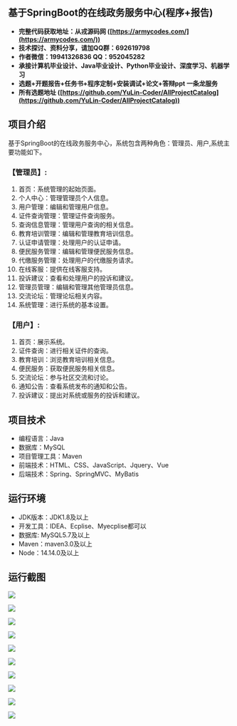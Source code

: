 ## 基于SpringBoot的在线政务服务中心(程序+报告)

- <b>完整代码获取地址：从戎源码网 ([https://armycodes.com/](https://armycodes.com/))</b>
- <b>技术探讨、资料分享，请加QQ群：692619798</b> 
- <b>作者微信：19941326836  QQ：952045282</b> 
- <b>承接计算机毕业设计、Java毕业设计、Python毕业设计、深度学习、机器学习</b>
- <b>选题+开题报告+任务书+程序定制+安装调试+论文+答辩ppt 一条龙服务</b>
- <b>所有选题地址 ([https://github.com/YuLin-Coder/AllProjectCatalog](https://github.com/YuLin-Coder/AllProjectCatalog)) </b>

## 项目介绍
基于SpringBoot的在线政务服务中心，系统包含两种角色：管理员、用户,系统主要功能如下。

### 【管理员】:
1. 首页：系统管理的起始页面。
2. 个人中心：管理管理员个人信息。
3. 用户管理：编辑和管理用户信息。
4. 证件查询管理：管理证件查询服务。
5. 查询信息管理：管理用户查询的相关信息。
6. 教育培训管理：编辑和管理教育培训信息。
7. 认证申请管理：处理用户的认证申请。
8. 便民服务管理：编辑和管理便民服务信息。
9. 代缴服务管理：处理用户的代缴服务请求。
10. 在线客服：提供在线客服支持。
11. 投诉建议：查看和处理用户的投诉和建议。
12. 管理员管理：编辑和管理其他管理员信息。
13. 交流论坛：管理论坛相关内容。
14. 系统管理：进行系统的基本设置。

### 【用户】:
1. 首页：展示系统。
2. 证件查询：进行相关证件的查询。
3. 教育培训：浏览教育培训相关信息。
4. 便民服务：获取便民服务相关信息。
5. 交流论坛：参与社区交流和讨论。
6. 通知公告：查看系统发布的通知和公告。
7. 投诉建议：提出对系统或服务的投诉和建议。

## 项目技术
- 编程语言：Java
- 数据库：MySQL
- 项目管理工具：Maven
- 前端技术：HTML、CSS、JavaScript、Jquery、Vue
- 后端技术：Spring、SpringMVC、MyBatis

## 运行环境
- JDK版本：JDK1.8及以上
- 开发工具：IDEA、Ecplise、Myecplise都可以
- 数据库: MySQL5.7及以上
- Maven：maven3.0及以上
- Node：14.14.0及以上

## 运行截图
![](screenshot/1.png)

![](screenshot/2.png)

![](screenshot/3.png)

![](screenshot/4.png)

![](screenshot/5.png)

![](screenshot/6.png)

![](screenshot/7.png)

![](screenshot/8.png)

![](screenshot/9.png)

![](screenshot/10.png)
